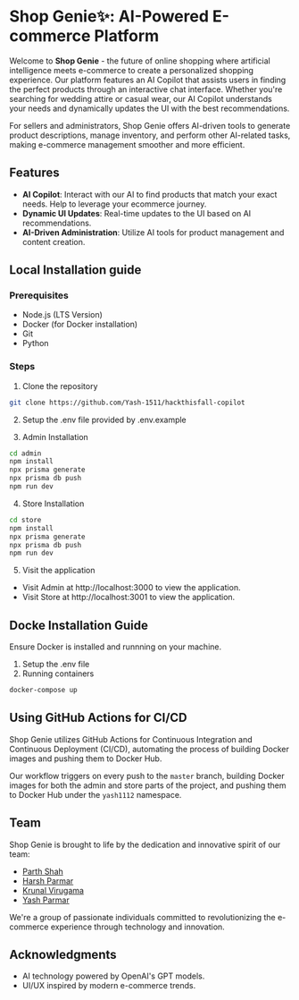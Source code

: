 # Shop Genie✨: AI-Powered E-commerce Platform

Welcome to **Shop Genie** - the future of online shopping where artificial intelligence meets e-commerce to create a personalized shopping experience. Our platform features an AI Copilot that assists users in finding the perfect products through an interactive chat interface. Whether you're searching for wedding attire or casual wear, our AI Copilot understands your needs and dynamically updates the UI with the best recommendations.

For sellers and administrators, Shop Genie offers AI-driven tools to generate product descriptions, manage inventory, and perform other AI-related tasks, making e-commerce management smoother and more efficient.

## Features

- **AI Copilot**: Interact with our AI to find products that match your exact needs. Help to leverage your ecommerce journey.
- **Dynamic UI Updates**: Real-time updates to the UI based on AI recommendations.
- **AI-Driven Administration**: Utilize AI tools for product management and content creation.

## Local Installation guide

### Prerequisites

- Node.js (LTS Version)
- Docker (for Docker installation)
- Git
- Python

### Steps

1. Clone the repository

```bash
git clone https://github.com/Yash-1511/hackthisfall-copilot
```

2. Setup the .env file provided by .env.example

3. Admin Installation

```bash
cd admin
npm install
npx prisma generate
npx prisma db push
npm run dev
```

4. Store Installation

```bash
cd store
npm install
npx prisma generate
npx prisma db push
npm run dev
```

5. Visit the application
- Visit Admin at http://localhost:3000 to view the application.
- Visit Store at http://localhost:3001 to view the application.

## Docke Installation Guide
Ensure Docker is installed and runnning on your machine.

1. Setup the .env file
2. Running containers
```bash
docker-compose up 
```

## Using GitHub Actions for CI/CD

Shop Genie utilizes GitHub Actions for Continuous Integration and Continuous Deployment (CI/CD), automating the process of building Docker images and pushing them to Docker Hub.

Our workflow triggers on every push to the `master` branch, building Docker images for both the admin and store parts of the project, and pushing them to Docker Hub under the `yash1112` namespace.

## Team
Shop Genie is brought to life by the dedication and innovative spirit of our team:

- [Parth Shah](https://github.com/parthshah308)
- [Harsh Parmar](https://github.com/harshp421)
- [Krunal Virugama](https://github.com/virugamacoder)
- [Yash Parmar](https://github.com/Yash-1511)

We're a group of passionate individuals committed to revolutionizing the e-commerce experience through technology and innovation.

## Acknowledgments

- AI technology powered by OpenAI's GPT models.
- UI/UX inspired by modern e-commerce trends.
